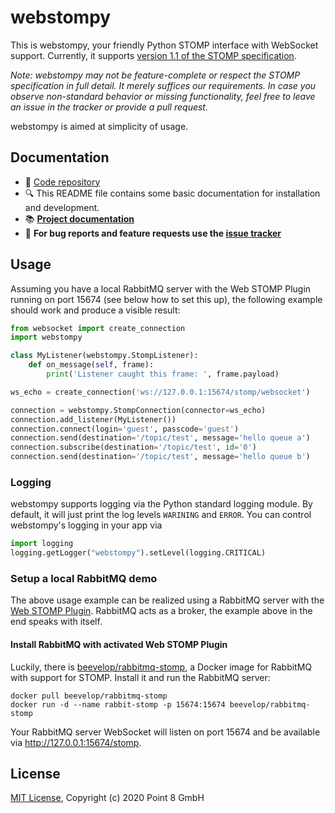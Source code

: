 # webstompy

This is webstompy, your friendly Python STOMP interface with WebSocket support. Currently, it supports [version 1.1 of the STOMP specification](https://stomp.github.io/stomp-specification-1.1.html).

*Note: webstompy may not be feature-complete or respect the STOMP specification in full detail. It merely suffices our requirements. In case you observe non-standard behavior or missing functionality, feel free to leave an issue in the tracker or provide a pull request.*

webstompy is aimed at simplicity of usage.

## Documentation

* 💾 [Code repository](https://github.com/point8/webstompy)
* 🔍 This README file contains some basic documentation for installation and development.
* 📚 **[Project documentation](https://webstompy.readthedocs.io)**
* 🐛 **For bug reports and feature requests use the [issue tracker](https://github.com/point8/webstompy/issues)**

## Usage

Assuming you have a local RabbitMQ server with the Web STOMP Plugin running on port 15674 (see below how to set this up), the following example should work and produce a visible result:

```python
from websocket import create_connection
import webstompy

class MyListener(webstompy.StompListener):
    def on_message(self, frame):
        print('Listener caught this frame: ', frame.payload)

ws_echo = create_connection('ws://127.0.0.1:15674/stomp/websocket')

connection = webstompy.StompConnection(connector=ws_echo)
connection.add_listener(MyListener())
connection.connect(login='guest', passcode='guest')
connection.send(destination='/topic/test', message='hello queue a')
connection.subscribe(destination='/topic/test', id='0')
connection.send(destination='/topic/test', message='hello queue b')
```

### Logging

webstompy supports logging via the Python standard logging module. By default, it will just print the log levels `WARINING` and `ERROR`. You can control webstompy's logging in your app via

```python
import logging
logging.getLogger("webstompy").setLevel(logging.CRITICAL)
```

### Setup a local RabbitMQ demo

The above usage example can be realized using a RabbitMQ server with the [Web STOMP Plugin](https://www.rabbitmq.com/web-stomp.html). RabbitMQ acts as a broker, the example above in the end speaks with itself.

#### Install RabbitMQ with activated Web STOMP Plugin

Luckily, there is [beevelop/rabbitmq-stomp](https://hub.docker.com/r/beevelop/rabbitmq-stomp/), a Docker image for RabbitMQ with support for STOMP. Install it and run the RabbitMQ server:

```
docker pull beevelop/rabbitmq-stomp
docker run -d --name rabbit-stomp -p 15674:15674 beevelop/rabbitmq-stomp
```

Your RabbitMQ server WebSocket will listen on port 15674 and be available via <http://127.0.0.1:15674/stomp>.

## License

[MIT License](LICENSE), Copyright (c) 2020 Point 8 GmbH
